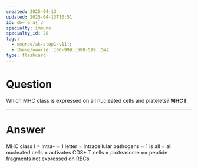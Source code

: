 ```yaml
---
created: 2025-04-13
updated: 2025-04-13T10:51
id: sb~`G`a{`3
specialty: immuno
specialty_id: 28
tags:
  - source/ak-step1-v11::
  - theme/uworld::100-999::500-599::542
type: flashcard
---
```


# Question
Which MHC class is expressed on all nucleated cells and platelets?    **MHC I**

---

# Answer
MHC class I = Intra- = 1 letter = intracellular pathogens = 1 is all = all nucleated cells = activates CD8+ T cells = proteasome == peptide fragments not expressed on RBCs